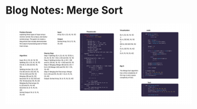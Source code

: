 # Blog Notes: Merge Sort
![Screen Shot 2023-06-15 at 8.59.54 PM.png](Screen%20Shot%202023-06-15%20at%208.59.54%20PM.png)
